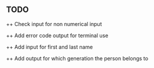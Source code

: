 ## TODO

++ Check input for non numerical input

++ Add error code output for terminal use

++ Add input for first and last name

++ Add output for which generation the person belongs to